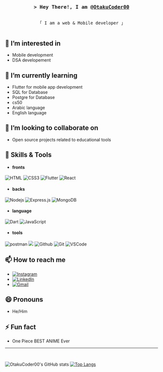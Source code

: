 

<h3 align="center">
        <samp>&gt; Hey There!, I am
                <b><a href="#">@OtakuCoder00</a></b>
        </samp>
</h3>

<p align="center"> 
  <samp>
    <br>
    「 I am a web & Mobile developer  」
    <br>
    <br>
  </samp>
</p>


## 👀 I’m interested in
- Mobile development
- DSA developement

## 🌱 I’m currently learning
- Flutter for mobile app development
- SQL for Database
- Postgre for Database
- cs50
- Arabic language
- English language

## 💞️ I’m looking to collaborate on
- Open source projects related to educational tools

## 🧰 Skills & Tools

- #### fronts
![HTML](https://img.shields.io/badge/HTML5-E34F26?style=for-the-badge&logo=html5&logoColor=white)
![CSS3](https://img.shields.io/badge/CSS3-1572B6?style=for-the-badge&logo=css3&logoColor=white)
![Flutter](https://img.shields.io/badge/flutter-7bdafb?style=for-the-badge&logo=flutter&logoColor=022b59)
![React](https://img.shields.io/badge/-React-000?style=for-the-badge&labelColor=black&logo=react&logoColor=61DBFB)
- #### backs
![Nodejs](https://img.shields.io/badge/Nodejs-3C873A?style=for-the-badge&labelColor=black&logo=node.js&logoColor=3C873A)
![Express.js](https://img.shields.io/badge/Express.js-000000?style=for-the-badge&logo=express&logoColor=white)
![MongoDB](https://img.shields.io/badge/MongoDB-4EA94B?style=for-the-badge&logo=mongodb&logoColor=white)

- #### language
![Dart](https://img.shields.io/badge/dart-2596be?style=for-the-badge&logo=dart&logoColor=white)
![JavaScript](https://img.shields.io/badge/javascript-FFD616?style=for-the-badge&logo=javascript&logoColor=white)

- #### tools
![postman](https://img.shields.io/badge/postman-fff?style=for-the-badge&logo=postman&logoColor=e07b39)
![](https://github.com/OtakuCoder00/assets/blob/2b09180d693224cb0171559266b989952832b04a/assets/icons8-sugar-cube-32.png)
![Github](https://img.shields.io/badge/github-000?style=for-the-badge&logo=github&logoColor=white)
![Git](https://img.shields.io/badge/Git-F05032?style=for-the-badge&logo=git&logoColor=white)
![VSCode](https://img.shields.io/badge/Visual_Studio-0078d7?style=for-the-badge&logo=visual%20studio&logoColor=white)


## 📫 How to reach me
- [![Instagram](https://img.shields.io/badge/mY_instagram-F2c123?style=for-the-badge&logo=instagram&logoColor=blue)](https://instagram.com/cf_unknown_0_0_/)
- [![LinkedIn](https://img.shields.io/badge/my_linkedin-046999?style=for-the-badge&logo=linkedin&logoColor=white)](https://linkedin.com/in/youssouf-sissoko-b91325221/)
- [![Gmail](https://img.shields.io/badge/my_gmail-fff?style=for-the-badge&logo=gmail&logoColor=red)](mailto:otakucoder03@mail.com)

## 😄 Pronouns
- He/Him

## ⚡ Fun fact
- One Piece BEST ANIME Ever

<hr/>
<br/>

  ![OtakuCoder00's GitHub stats](https://github-readme-stats.vercel.app/api?username=OtakuCoder00&show_icons=truecount_private=true&theme=react)
  [![Top Langs](https://github-readme-stats.vercel.app/api/top-langs/?username=OtakuCoder00&langs_count=8&layout=compact&theme=react)](https://github.com/OtakuCoder00/github-readme-stats)




<!---
OtakuCoder00/OtakuCoder00 is a ✨ special ✨ repository because its `README.md` (this file) appears on your GitHub profile.
You can click the Preview link to take a look at your changes.
--->
